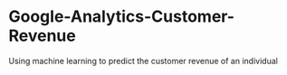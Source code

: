 # Google-Analytics-Customer-Revenue
Using machine learning to predict the customer revenue of an individual
